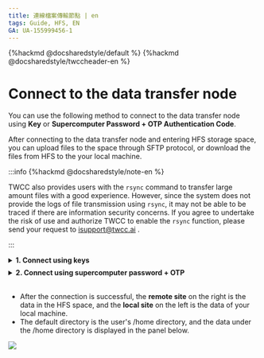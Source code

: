 ```yaml
---
title: 連線檔案傳輸節點 | en  
tags: Guide, HFS, EN
GA: UA-155999456-1
---
```


{%hackmd @docsharedstyle/default %}
{%hackmd @docsharedstyle/twccheader-en %}

# Connect to the data transfer node

You can use the following method to connect to the data transfer node using **Key** or **Supercomputer Password + OTP Authentication Code**.

After connecting to the data transfer node and entering HFS storage space, you can upload files to the space through SFTP protocol, or download the files from HFS to the your local machine.


:::info
{%hackmd @docsharedstyle/note-en %}

TWCC also provides users with the `rsync` command to transfer large amount files with a good experience. However, since the system does not provide the logs of file transmission using `rsync`, it may not be able to be traced if there are information security concerns. If you agree to undertake the risk of use and authorize TWCC to enable the `rsync` function, please send your request to <ins><a href = "mailto: isupport@twcc.ai">isupport@twcc.ai</a></ins> .

:::


<!-- 1 start -->

<details class="docspoiler">

<summary><b>1. Connect using keys</b></summary>

<br>

The following example demonstrates with Windows + [<ins>FileZilla</ins>](https://filezilla-project.org) (similar to macOS)

### Step 1. Connect to a compute service

- Users of TWCC Interactive Container service can connect to the container through Jupyter Notebook or SSH
- Users of TWCC Scheduled Container, HPC Job, and Taiwania 2 (HPC CLI) can connect to the login node of Taiwania 2 (HPC CLI)

:::info
{%hackmd @docsharedstyle/note-en %}

See the connection method:
- [<ins>Interactive Container</ins>](https://www.twcc.ai/doc?page=container&euqinu=true#%E9%80%A3%E7%B7%9A%E4%BD%BF%E7%94%A8%E6%96%B9%E5%BC%8F)
- [<ins>Taiwania 2 (HPC CLI)</ins>](https://man.twcc.ai/s/B15nJXe-B#2-%E7%99%BB%E5%85%A5%E3%80%8C%E7%99%BB%E5%85%A5%E7%AF%80%E9%BB%9E%E3%80%8D)
:::

### Step 2. Save the SSH private key to the local machine

- After logging in, enter the following command to read the SSH private key

```bash
$ cat ~/.ssh/id_dsa
```
- Take TWCC Interactive Container as an example: open Jupyter Notebook > Terminal.

![](https://cos.twcc.ai/SYS-MANUAL/uploads/upload_83c3e4d93f717d501cbfd619708186b2.png)


- Save the SSH private key to your local machine, copy all the red frame part, open notepad and paste it on (the beginning and ending information must be included).

:::info
{%hackmd @docsharedstyle/note-en %}

macOS：TextEdit software is available
:::
   
```bash
-----BEGIN DSA PRIVATE KEY----- (This line also needs to be copied)
...
...
-----END DSA PRIVATE KEY----- (This line also needs to be copied)
```

![](https://cos.twcc.ai/SYS-MANUAL/uploads/upload_6928c1f27e4b7d521a9382e7bc635473.png)




- Save the notepad: the file location and file name are not limited, the extension name must be **`.ppk`**, and the file type should be changed to **`all files`**.

![](https://cos.twcc.ai/SYS-MANUAL/uploads/upload_ede7b45b32c02a5519e37ffd2240c5dc.png)


### Step 3. Log in to the data transfer node with FileZilla + key


- Click the site manager in the upper left corner, add a new site in the lower left corner, and the menu as shown in the figure below will pop up
- For input and selection, refer to the figure below

```
Protocol: SFTP
Host: xdata1.twcc.ai

Logon Type: Key file
User: supercomputer account
Key file: directory of the key file
```
- Click **Connect** to login successfully

![](https://cos.twcc.ai/SYS-MANUAL/uploads/upload_9d5a58f6e3d4055fbf0526684adb8310.png)



</details>

<!-- Space -->

<div style="height:8px"></div>

<!-- 2. start -->

<details class="docspoiler">

<summary><b>2. Connect using supercomputer password + OTP </b></summary>

<br>

In addition to the above login method using the key, HFS can also login using **password + [OTP <i class="fa fa-question-circle fa-question-circle-for-service" aria-hidden="true"></i>](https://man.twcc.ai/@twccdocs/guide-service-hostname-pwd-otp-zh#%E5%8F%96%E5%BE%97-OTP-%E8%AA%8D%E8%AD%89%E7%A2%BC)**. Please refer to the following instructions:

### Step 1. Download software that supports SFTP connection and 2-Step verification


Please download and install software that supports SFTP connection and 2-Step verification (e.g., [Filezilla](https://filezilla-project.org/), [Cyberduck](https://cyberduck.io/download/), [WinSCP](https://winscp.net/eng/download.php), etc).

### Step 2. Connect to the data transfer node

The following uses [<ins>Filezilla</ins>](https://filezilla-project.org/) as an example of operation. After opening the software:

![](https://cos.twcc.ai/SYS-MANUAL/uploads/upload_b46464ae5d5b17d9b5f07c2cb29c0766.png)


1. Open the **Site Manager** on the upper left
2. Protocol: select **SFTP- SSH File Transfer Protocol**
3. Host: enter **xdata1.twcc.ai**
4. Logon type: select **Interactive**
5. User: enter your supercomputer account


![](https://cos.twcc.ai/SYS-MANUAL/uploads/upload_6af475d537006f37c20a1507621518cf.png)

6. Click **Transfer Settings**
7. To avoid the steps of re-entering the password and OTP every time you transfer files, check **Limit number of simultaneous connections** and set the maximum number of connections to **1**.

:::info
{%hackmd @docsharedstyle/note-en %}

After checking, when multiple files are being transferred, only one file can be transferred at a time. If it is inconvenient for you, it is recommended to connect using the key.

:::

8. Click **Connect**.

### Step 3. Enter your supercomputer password and [OTP <i class="fa fa-question-circle fa-question-circle-for-service" aria-hidden="true"></i>](https://man.twcc.ai/@twccdocs/guide-service-hostname-pwd-otp-en#%E5%8F%96%E5%BE%97-OTP-%E8%AA%8D%E8%AD%89%E7%A2%BC) 


![](https://cos.twcc.ai/SYS-MANUAL/uploads/upload_3f6b415f290b3987e835b219c3c0d173.png)



9. Enter your supercomputer password
10. Click **Connect**


![](https://cos.twcc.ai/SYS-MANUAL/uploads/upload_41aa3b2d77c946b5025a66710b6d1ae0.png)


11. Enter **OTP**
12. Click **Connect**


:::info

{%hackmd @docsharedstyle/note-en %}

1. [<ins>Forget supercomputer account?</ins>](https://man.twcc.ai/@twccdocs/guide-service-hostname-pwd-otp-en#%E9%87%8D%E7%BD%AE%E4%B8%BB%E6%A9%9F%E5%AF%86%E7%A2%BC)
2. [<ins>Forget password?</ins>](https://man.twcc.ai/@twccdocs/guide-service-hostname-pwd-otp-en#%E9%87%8D%E7%BD%AE%E4%B8%BB%E6%A9%9F%E5%AF%86%E7%A2%BC)
3. [<ins>How to obtain OTP?</ins>](https://man.twcc.ai/@twccdocs/guide-service-hostname-pwd-otp-en#%E5%8F%96%E5%BE%97-OTP-%E8%AA%8D%E8%AD%89%E7%A2%BC)
:::


</details>

<br>

- After the connection is successful, the **remote site** on the right is the data in the HFS space, and the **local site** on the left is the data of your local machine.
- The default directory is the user's /home directory, and the data under the /home directory is displayed in the panel below.

![](https://cos.twcc.ai/SYS-MANUAL/uploads/upload_a58a52cfa859a15f09f763dc875ecc68.png)

<br>
